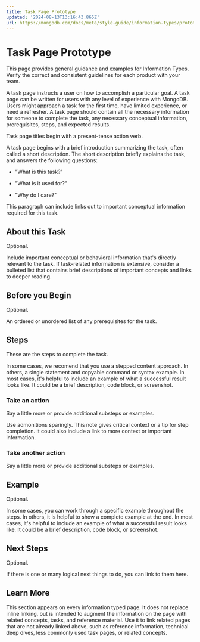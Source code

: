 ```yaml
---
title: Task Page Prototype
updated: '2024-08-13T13:16:43.865Z'
url: https://mongodb.com/docs/meta/style-guide/information-types/prototypes/task/
---
```


# Task Page Prototype

This page provides general guidance and examples for Information Types. Verify the correct and consistent guidelines for each product with your team.

A task page instructs a user on how to accomplish a particular goal. A task page can be written for users with any level of experience with MongoDB. Users might approach a task for the first time, have limited experience, or need a refresher. A task page should contain all the necessary information for someone to complete the task, any necessary conceptual information, prerequisites, steps, and expected results.

Task page titles begin with a present-tense action verb.

A task page begins with a brief introduction summarizing the task, often called a short description. The short description briefly explains the task, and answers the following questions:

- "What is this task?"

- "What is it used for?"

- "Why do I care?"

This paragraph can include links out to important conceptual information required for this task.

## About this Task

Optional.

Include important conceptual or behavioral information that's directly relevant to the task. If task-related information is extensive, consider a bulleted list that contains brief descriptions of important concepts and links to deeper reading.

## Before you Begin

Optional.

An ordered or unordered list of any prerequisites for the task.

## Steps

These are the steps to complete the task.

In some cases, we recomend that you use a stepped content approach. In others, a single statement and copyable command or syntax example.  In most cases, it's helpful to include an example of what a successful result looks like. It could be a brief description, code block, or screenshot.

### Take an action

Say a little more or provide additional substeps or examples.

Use admonitions sparingly. This note gives critical context or a tip for step completion. It could also include a link to more context or important information.

### Take another action

Say a little more or provide additional substeps or examples.

## Example

Optional.

In some cases, you can work through a specific example throughout the steps. In others, it is helpful to show a complete example at the end. In most cases, it's helpful to include an example of what a successful result looks like. It could be a brief description, code block, or screenshot.

## Next Steps

Optional.

If there is one or many logical next things to do, you can link to them here.

## Learn More

This section appears on every information typed page. It does not replace inline linking, but is intended to augment the information on the page with related concepts, tasks, and reference material. Use it to link related pages that are not already linked above, such as reference information, technical deep dives, less commonly used task pages, or related concepts.
